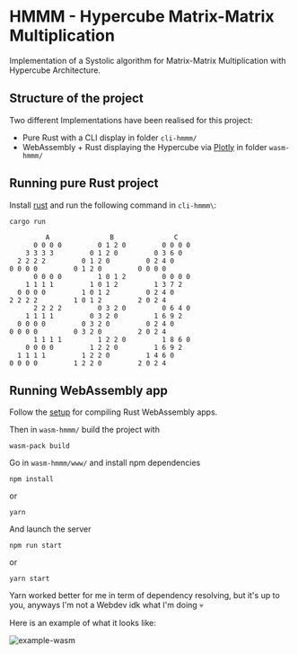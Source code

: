 # HMMM - Hypercube Matrix-Matrix Multiplication

Implementation of a Systolic algorithm for Matrix-Matrix Multiplication with Hypercube Architecture.

## Structure of the project

Two different Implementations have been realised for this project:
- Pure Rust with a CLI display in folder `cli-hmmm/`
- WebAssembly + Rust displaying the Hypercube via [Plotly](https://plotly.com/) in folder `wasm-hmmm/`
 
## Running pure Rust project

Install [rust](https://www.rust-lang.org/tools/install) and run the following command in `cli-hmmm\`:

```shell
cargo run

         A               B               C
      0 0 0 0         0 1 2 0         0 0 0 0 
    3 3 3 3         0 1 2 0         0 3 6 0 
  2 2 2 2         0 1 2 0         0 2 4 0 
0 0 0 0         0 1 2 0         0 0 0 0 
      0 0 0 0         1 0 1 2         0 0 0 0 
    1 1 1 1         1 0 1 2         1 3 7 2 
  0 0 0 0         1 0 1 2         0 2 4 0 
2 2 2 2         1 0 1 2         2 0 2 4 
      2 2 2 2         0 3 2 0         0 6 4 0 
    1 1 1 1         0 3 2 0         1 6 9 2 
  0 0 0 0         0 3 2 0         0 2 4 0 
0 0 0 0         0 3 2 0         2 0 2 4 
      1 1 1 1         1 2 2 0         1 8 6 0 
    0 0 0 0         1 2 2 0         1 6 9 2 
  1 1 1 1         1 2 2 0         1 4 6 0 
0 0 0 0         1 2 2 0         2 0 2 4 
```

## Running WebAssembly app

Follow the [setup](https://rustwasm.github.io/docs/book/game-of-life/setup.html) for compiling Rust WebAssembly apps.

Then in `wasm-hmmm/` build the project with
```shell
wasm-pack build
```

Go in `wasm-hmmm/www/` and install npm dependencies
```shell
npm install
```
or
```shell
yarn
```

And launch the server
```shell
npm run start
```
or
```shell
yarn start
```

Yarn worked better for me in term of dependency resolving, but it's up to you, anyways I'm not a Webdev idk what I'm doing 💀

Here is an example of what it looks like:

![example-wasm](https://github.com/PhoqueEberlue/game-of-rust/blob/main/example-wasm.png)



